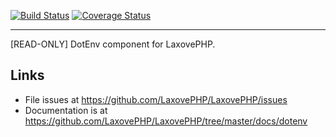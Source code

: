 [![Build Status](https://travis-ci.org/genial-framework/BabyRuth-XML-JSON-YAML-Parser.svg?branch=master)](https://travis-ci.org/genial-framework/BabyRuth-XML-JSON-YAML-Parser) [![Coverage Status](https://coveralls.io/repos/github/genial-framework/BabyRuth-XML-JSON-YAML-Parser/badge.svg?branch=master)](https://coveralls.io/github/genial-framework/BabyRuth-XML-JSON-YAML-Parser?branch=master)

--------
[READ-ONLY] DotEnv component for LaxovePHP.

## Links
- File issues at <https://github.com/LaxovePHP/LaxovePHP/issues>
- Documentation is at <https://github.com/LaxovePHP/LaxovePHP/tree/master/docs/dotenv>
